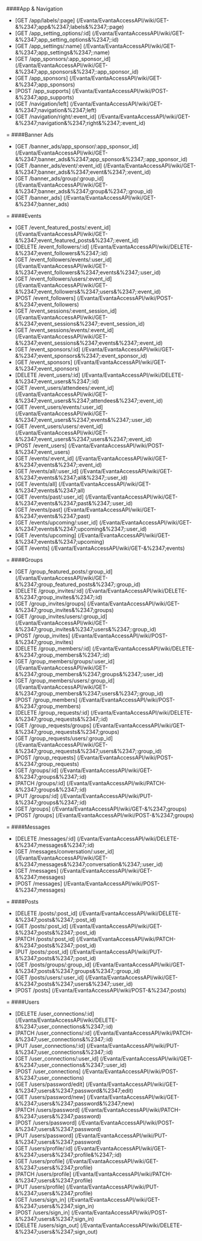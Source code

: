 ####App & Navigation
* [GET /app/labels/:page] (/Evanta/EvantaAccessAPI/wiki/GET-&%2347;app&%2347;labels&%2347;:page)
* [GET /app_setting_options/:id] (/Evanta/EvantaAccessAPI/wiki/GET-&%2347;app_setting_options&%2347;:id)
* [GET /app_settings/:name] (/Evanta/EvantaAccessAPI/wiki/GET-&%2347;app_settings&%2347;:name)
* [GET /app_sponsors/:app_sponsor_id] (/Evanta/EvantaAccessAPI/wiki/GET-&%2347;app_sponsors&%2347;:app_sponsor_id)
* [GET /app_sponsors] (/Evanta/EvantaAccessAPI/wiki/GET-&%2347;app_sponsors)
* [POST /app_supports] (/Evanta/EvantaAccessAPI/wiki/POST-&%2347;app_supports)
* [GET /navigation/left] (/Evanta/EvantaAccessAPI/wiki/GET-&%2347;navigation&%2347;left)
* [GET /navigation/right/:event_id] (/Evanta/EvantaAccessAPI/wiki/GET-&%2347;navigation&%2347;right&%2347;:event_id)

=
####Banner Ads
* [GET /banner_ads/app_sponsor/:app_sponsor_id] (/Evanta/EvantaAccessAPI/wiki/GET-&%2347;banner_ads&%2347;app_sponsor&%2347;:app_sponsor_id)
* [GET /banner_ads/event/:event_id] (/Evanta/EvantaAccessAPI/wiki/GET-&%2347;banner_ads&%2347;event&%2347;:event_id)
* [GET /banner_ads/group/:group_id] (/Evanta/EvantaAccessAPI/wiki/GET-&%2347;banner_ads&%2347;group&%2347;:group_id)
* [GET /banner_ads] (/Evanta/EvantaAccessAPI/wiki/GET-&%2347;banner_ads)

=
####Events
* [GET /event_featured_posts/:event_id] (/Evanta/EvantaAccessAPI/wiki/GET-&%2347;event_featured_posts&%2347;:event_id)
* [DELETE /event_followers/:id] (/Evanta/EvantaAccessAPI/wiki/DELETE-&%2347;event_followers&%2347;:id)
* [GET /event_followers/events/:user_id] (/Evanta/EvantaAccessAPI/wiki/GET-&%2347;event_followers&%2347;events&%2347;:user_id)
* [GET /event_followers/users/:event_id] (/Evanta/EvantaAccessAPI/wiki/GET-&%2347;event_followers&%2347;users&%2347;:event_id)
* [POST /event_followers] (/Evanta/EvantaAccessAPI/wiki/POST-&%2347;event_followers)
* [GET /event_sessions/:event_session_id] (/Evanta/EvantaAccessAPI/wiki/GET-&%2347;event_sessions&%2347;:event_session_id)
* [GET /event_sessions/events/:event_id] (/Evanta/EvantaAccessAPI/wiki/GET-&%2347;event_sessions&%2347;events&%2347;:event_id)
* [GET /event_sponsors/:id] (/Evanta/EvantaAccessAPI/wiki/GET-&%2347;event_sponsors&%2347;:event_sponsor_id)
* [GET /event_sponsors] (/Evanta/EvantaAccessAPI/wiki/GET-&%2347;event_sponsors)
* [DELETE /event_users/:id] (/Evanta/EvantaAccessAPI/wiki/DELETE-&%2347;event_users&%2347;:id)
* [GET /event_users/attendees/:event_id] (/Evanta/EvantaAccessAPI/wiki/GET-&%2347;event_users&%2347;attendees&%2347;:event_id)
* [GET /event_users/events/:user_id] (/Evanta/EvantaAccessAPI/wiki/GET-&%2347;event_users&%2347;events&%2347;:user_id)
* [GET /event_users/users/:event_id] (/Evanta/EvantaAccessAPI/wiki/GET-&%2347;event_users&%2347;users&%2347;:event_id)
* [POST /event_users] (/Evanta/EvantaAccessAPI/wiki/POST-&%2347;event_users)
* [GET /events/:event_id] (/Evanta/EvantaAccessAPI/wiki/GET-&%2347;events&%2347;:event_id)
* [GET /events/all/:user_id] (/Evanta/EvantaAccessAPI/wiki/GET-&%2347;events&%2347;all&%2347;:user_id)
* [GET /events/all] (/Evanta/EvantaAccessAPI/wiki/GET-&%2347;events&%2347;all)
* [GET /events/past/:user_id] (/Evanta/EvantaAccessAPI/wiki/GET-&%2347;events&%2347;past&%2347;:user_id)
* [GET /events/past] (/Evanta/EvantaAccessAPI/wiki/GET-&%2347;events&%2347;past)
* [GET /events/upcoming/:user_id] (/Evanta/EvantaAccessAPI/wiki/GET-&%2347;events&%2347;upcoming&%2347;:user_id)
* [GET /events/upcoming] (/Evanta/EvantaAccessAPI/wiki/GET-&%2347;events&%2347;upcoming)
* [GET /events] (/Evanta/EvantaAccessAPI/wiki/GET-&%2347;events)

=
####Groups
* [GET /group_featured_posts/:group_id] (/Evanta/EvantaAccessAPI/wiki/GET-&%2347;group_featured_posts&%2347;:group_id)
* [DELETE /group_invites/:id] (/Evanta/EvantaAccessAPI/wiki/DELETE-&%2347;group_invites&%2347;:id)
* [GET /group_invites/groups] (/Evanta/EvantaAccessAPI/wiki/GET-&%2347;group_invites&%2347;groups)
* [GET /group_invites/users/:group_id] (/Evanta/EvantaAccessAPI/wiki/GET-&%2347;group_invites&%2347;users&%2347;:group_id)
* [POST /group_invites] (/Evanta/EvantaAccessAPI/wiki/POST-&%2347;group_invites)
* [DELETE /group_members/:id] (/Evanta/EvantaAccessAPI/wiki/DELETE-&%2347;group_members&%2347;:id)
* [GET /group_members/groups/:user_id] (/Evanta/EvantaAccessAPI/wiki/GET-&%2347;group_members&%2347;groups&%2347;:user_id)
* [GET /group_members/users/:group_id] (/Evanta/EvantaAccessAPI/wiki/GET-&%2347;group_members&%2347;users&%2347;:group_id)
* [POST /group_members] (/Evanta/EvantaAccessAPI/wiki/POST-&%2347;group_members)
* [DELETE /group_requests/:id] (/Evanta/EvantaAccessAPI/wiki/DELETE-&%2347;group_requests&%2347;:id)
* [GET /group_requests/groups] (/Evanta/EvantaAccessAPI/wiki/GET-&%2347;group_requests&%2347;groups)
* [GET /group_requests/users/:group_id] (/Evanta/EvantaAccessAPI/wiki/GET-&%2347;group_requests&%2347;users&%2347;:group_id)
* [POST /group_requests] (/Evanta/EvantaAccessAPI/wiki/POST-&%2347;group_requests)
* [GET /groups/:id] (/Evanta/EvantaAccessAPI/wiki/GET-&%2347;groups&%2347;:id)
* [PATCH /groups/:id] (/Evanta/EvantaAccessAPI/wiki/PATCH-&%2347;groups&%2347;:id)
* [PUT /groups/:id] (/Evanta/EvantaAccessAPI/wiki/PUT-&%2347;groups&%2347;:id)
* [GET /groups] (/Evanta/EvantaAccessAPI/wiki/GET-&%2347;groups)
* [POST /groups] (/Evanta/EvantaAccessAPI/wiki/POST-&%2347;groups)

=
####Messages
* [DELETE /messages/:id] (/Evanta/EvantaAccessAPI/wiki/DELETE-&%2347;messages&%2347;:id)
* [GET /messages/conversation/:user_id] (/Evanta/EvantaAccessAPI/wiki/GET-&%2347;messages&%2347;conversation&%2347;:user_id)
* [GET /messages] (/Evanta/EvantaAccessAPI/wiki/GET-&%2347;messages)
* [POST /messages] (/Evanta/EvantaAccessAPI/wiki/POST-&%2347;messages)

=
####Posts
* [DELETE /posts/:post_id] (/Evanta/EvantaAccessAPI/wiki/DELETE-&%2347;posts&%2347;:post_id)
* [GET /posts/:post_id] (/Evanta/EvantaAccessAPI/wiki/GET-&%2347;posts&%2347;:post_id)
* [PATCH /posts/:post_id] (/Evanta/EvantaAccessAPI/wiki/PATCH-&%2347;posts&%2347;:post_id)
* [PUT /posts/:post_id] (/Evanta/EvantaAccessAPI/wiki/PUT-&%2347;posts&%2347;:post_id)
* [GET /posts/groups/:group_id] (/Evanta/EvantaAccessAPI/wiki/GET-&%2347;posts&%2347;groups&%2347;:group_id)
* [GET /posts/users/:user_id] (/Evanta/EvantaAccessAPI/wiki/GET-&%2347;posts&%2347;users&%2347;:user_id)
* [POST /posts] (/Evanta/EvantaAccessAPI/wiki/POST-&%2347;posts)

=
####Users
* [DELETE /user_connections/:id] (/Evanta/EvantaAccessAPI/wiki/DELETE-&%2347;user_connections&%2347;:id)
* [PATCH /user_connections/:id] (/Evanta/EvantaAccessAPI/wiki/PATCH-&%2347;user_connections&%2347;:id)
* [PUT /user_connections/:id] (/Evanta/EvantaAccessAPI/wiki/PUT-&%2347;user_connections&%2347;:id)
* [GET /user_connections/:user_id] (/Evanta/EvantaAccessAPI/wiki/GET-&%2347;user_connections&%2347;:user_id)
* [POST /user_connections] (/Evanta/EvantaAccessAPI/wiki/POST-&%2347;user_connections)
* [GET /users/password/edit] (/Evanta/EvantaAccessAPI/wiki/GET-&%2347;users&%2347;password&%2347;edit)
* [GET /users/password/new] (/Evanta/EvantaAccessAPI/wiki/GET-&%2347;users&%2347;password&%2347;new)
* [PATCH /users/password] (/Evanta/EvantaAccessAPI/wiki/PATCH-&%2347;users&%2347;password)
* [POST /users/password] (/Evanta/EvantaAccessAPI/wiki/POST-&%2347;users&%2347;password)
* [PUT /users/password] (/Evanta/EvantaAccessAPI/wiki/PUT-&%2347;users&%2347;password)
* [GET /users/profile/:id] (/Evanta/EvantaAccessAPI/wiki/GET-&%2347;users&%2347;profile&%2347;:id)
* [GET /users/profile] (/Evanta/EvantaAccessAPI/wiki/GET-&%2347;users&%2347;profile)
* [PATCH /users/profile] (/Evanta/EvantaAccessAPI/wiki/PATCH-&%2347;users&%2347;profile)
* [PUT /users/profile] (/Evanta/EvantaAccessAPI/wiki/PUT-&%2347;users&%2347;profile)
* [GET /users/sign_in] (/Evanta/EvantaAccessAPI/wiki/GET-&%2347;users&%2347;sign_in)
* [POST /users/sign_in] (/Evanta/EvantaAccessAPI/wiki/POST-&%2347;users&%2347;sign_in)
* [DELETE /users/sign_out] (/Evanta/EvantaAccessAPI/wiki/DELETE-&%2347;users&%2347;sign_out)